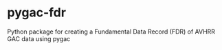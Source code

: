 # pygac-fdr
Python package for creating a Fundamental Data Record (FDR) of AVHRR GAC data using pygac
